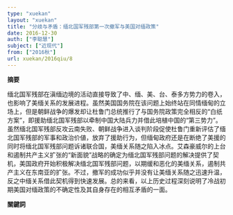```yaml
---
type: "xuekan"
layout: "xuekan"
title: "分歧与矛盾：缅北国军残部第一次撤军与美国对缅政策"
date: 2016-12-30
auth: ["李聪慧"]
subject: ["近现代"]
from: ["2016秋"]
url: xuekan/2016qiu/8
---
```


**摘要**

缅北国军残部在滇缅边境的活动直接导致了中、缅、美、台、泰多方势力的卷入，也影响了美缅关系的发展进程。虽然美国国务院在该问题上始终站在同情缅甸的立场上，但是朝鲜战争的爆发却让杜鲁门总统推行了与国务院政策完全相反的“白纸方案”，即援助缅北国军残部以牵制中国大陆兵力并借此培植中国的“第三势力”。虽然缅北国军残部反攻云南失败、朝鲜战争进入谈判阶段促使杜鲁门重新评估了缅北国军残部的军事和政治价値，放弃了援助行为，但缅甸政府还是在断绝了美援的同时将缅北国军残部问题诉诸联合国，美缅关系随之陷入冰点。艾森豪威尔的上台和遏制共产主义扩张的“新面貌”战略的确定为缅北国军残部问题的解决提供了契机，美国政府开始积极解决缅北国军残部问题，以期缓和恶化的美缅关系，遏制共产主义在东南亚的扩张。不过，撤军的成功似乎并没有让美缅关系随之迅速升温，反之中缅关系借此契机得到快速发展。总的来看，以上历史过程深刻说明了冷战初期美国对缅政策的不确定性及其自身存在的相互矛盾的一面。

**關鍵詞**

